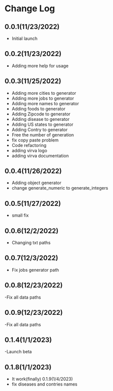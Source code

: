 Change Log
=========

0.0.1(11/23/2022)
--------------------
- Initial launch 

0.0.2(11/23/2022)
--------------------
- Adding more help for usage

0.0.3(11/25/2022)
--------------------
- Adding more cities to generator
- Adding more jobs to generator
- Adding more names to generator
- Adding foods to generator
- Adding Zipcode to generator
- Adding disease to generator
- Adding US states to generator
- Adding Contry to generator
- Free the number of generation
- fix copy paste problem
-  Code refactoring
- adding virva logo
- adding virva documentation

0.0.4(11/26/2022)
--------------------
- Adding object generator
- change generate_numeric to generate_integers

0.0.5(11/27/2022)
------------------
- small fix

0.0.6(12/2/2022)
----------------
- Changing txt paths

0.0.7(12/3/2022)
----------------
- Fix jobs generator path 
 
0.0.8(12/23/2022)
-----------------
-Fix all data paths

0.0.9(12/23/2022)
-----------------
-Fix all data paths

0.1.4(1/1/2023)
---------------
-Launch beta 

0.1.8(1/1/2023)
---------------
- It work(finally)
0.1.9(1/4/2023)
- fix diseases and contries names